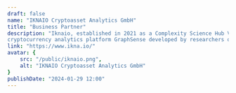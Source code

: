 ```yaml
---
draft: false
name: "IKNAIO Cryptoasset Analytics GmbH"
title: "Business Partner"
description: "Iknaio, established in 2021 as a Complexity Science Hub Vienna spin-off, offers services for analyzing cryptocurrency transaction flows in systems such as Bitcoin or Ethereum for its customers. These services are based on open source
cryptocurrency analytics platform GraphSense developed by researchers over the past six years. "
link: "https://www.ikna.io/"
avatar: {
    src: "/public/iknaio.png",
    alt: "IKNAIO Cryptoasset Analytics GmbH"
}
publishDate: "2024-01-29 12:00"
---
```

